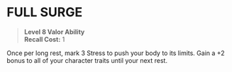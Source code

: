 # FULL SURGE

> **Level 8 Valor Ability**  
> **Recall Cost:** 1

Once per long rest, mark 3 Stress to push your body to its limits. Gain a +2 bonus to all of your character traits until your next rest.